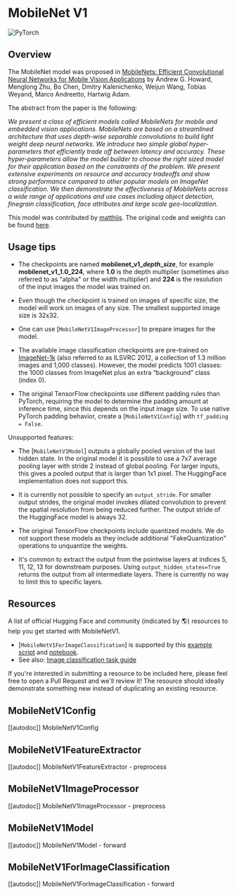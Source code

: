 <!--Copyright 2022 The HuggingFace Team. All rights reserved.

Licensed under the Apache License, Version 2.0 (the "License"); you may not use this file except in compliance with
the License. You may obtain a copy of the License at

http://www.apache.org/licenses/LICENSE-2.0

Unless required by applicable law or agreed to in writing, software distributed under the License is distributed on
an "AS IS" BASIS, WITHOUT WARRANTIES OR CONDITIONS OF ANY KIND, either express or implied. See the License for the
specific language governing permissions and limitations under the License.

⚠️ Note that this file is in Markdown but contain specific syntax for our doc-builder (similar to MDX) that may not be
rendered properly in your Markdown viewer.

-->

# MobileNet V1

<img alt="PyTorch" src="https://img.shields.io/badge/PyTorch-DE3412?style=flat&logo=pytorch&logoColor=white">

## Overview

The MobileNet model was proposed in [MobileNets: Efficient Convolutional Neural Networks for Mobile Vision Applications](https://arxiv.org/abs/1704.04861) by Andrew G. Howard, Menglong Zhu, Bo Chen, Dmitry Kalenichenko, Weijun Wang, Tobias Weyand, Marco Andreetto, Hartwig Adam.

The abstract from the paper is the following:

*We present a class of efficient models called MobileNets for mobile and embedded vision applications. MobileNets are based on a streamlined architecture that uses depth-wise separable convolutions to build light weight deep neural networks. We introduce two simple global hyper-parameters that efficiently trade off between latency and accuracy. These hyper-parameters allow the model builder to choose the right sized model for their application based on the constraints of the problem. We present extensive experiments on resource and accuracy tradeoffs and show strong performance compared to other popular models on ImageNet classification. We then demonstrate the effectiveness of MobileNets across a wide range of applications and use cases including object detection, finegrain classification, face attributes and large scale geo-localization.*

This model was contributed by [matthijs](https://huggingface.co/Matthijs). The original code and weights can be found [here](https://github.com/tensorflow/models/blob/master/research/slim/nets/mobilenet_v1.md).

## Usage tips

- The checkpoints are named **mobilenet\_v1\_*depth*\_*size***, for example **mobilenet\_v1\_1.0\_224**, where **1.0** is the depth multiplier (sometimes also referred to as "alpha" or the width multiplier) and **224** is the resolution of the input images the model was trained on.

- Even though the checkpoint is trained on images of specific size, the model will work on images of any size. The smallest supported image size is 32x32.

- One can use [`MobileNetV1ImageProcessor`] to prepare images for the model.

- The available image classification checkpoints are pre-trained on [ImageNet-1k](https://huggingface.co/datasets/imagenet-1k) (also referred to as ILSVRC 2012, a collection of 1.3 million images and 1,000 classes). However, the model predicts 1001 classes: the 1000 classes from ImageNet plus an extra “background” class (index 0).

- The original TensorFlow checkpoints use different padding rules than PyTorch, requiring the model to determine the padding amount at inference time, since this depends on the input image size. To use native PyTorch padding behavior, create a [`MobileNetV1Config`] with `tf_padding = False`.

Unsupported features:

- The [`MobileNetV1Model`] outputs a globally pooled version of the last hidden state. In the original model it is possible to use a 7x7 average pooling layer with stride 2 instead of global pooling. For larger inputs, this gives a pooled output that is larger than 1x1 pixel. The HuggingFace implementation does not support this.

- It is currently not possible to specify an `output_stride`. For smaller output strides, the original model invokes dilated convolution to prevent the spatial resolution from being reduced further. The output stride of the HuggingFace model is always 32.

- The original TensorFlow checkpoints include quantized models. We do not support these models as they include additional "FakeQuantization" operations to unquantize the weights.

- It's common to extract the output from the pointwise layers at indices 5, 11, 12, 13 for downstream purposes. Using `output_hidden_states=True` returns the output from all intermediate layers. There is currently no way to limit this to specific layers.

## Resources

A list of official Hugging Face and community (indicated by 🌎) resources to help you get started with MobileNetV1.

<PipelineTag pipeline="image-classification"/>

- [`MobileNetV1ForImageClassification`] is supported by this [example script](https://github.com/huggingface/transformers/tree/main/examples/pytorch/image-classification) and [notebook](https://colab.research.google.com/github/huggingface/notebooks/blob/main/examples/image_classification.ipynb).
- See also: [Image classification task guide](../tasks/image_classification)

If you're interested in submitting a resource to be included here, please feel free to open a Pull Request and we'll review it! The resource should ideally demonstrate something new instead of duplicating an existing resource.

## MobileNetV1Config

[[autodoc]] MobileNetV1Config

## MobileNetV1FeatureExtractor

[[autodoc]] MobileNetV1FeatureExtractor
    - preprocess

## MobileNetV1ImageProcessor

[[autodoc]] MobileNetV1ImageProcessor
    - preprocess

## MobileNetV1Model

[[autodoc]] MobileNetV1Model
    - forward

## MobileNetV1ForImageClassification

[[autodoc]] MobileNetV1ForImageClassification
    - forward
